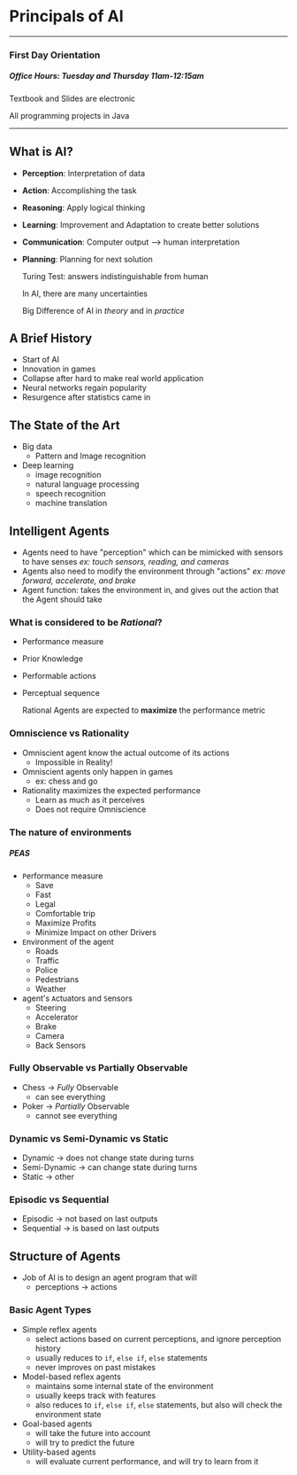 # Principals of AI

___

### First Day Orientation
##### Office Hours: Tuesday and Thursday 11am-12:15am

Textbook and Slides are electronic

All programming projects in Java

___

## What is AI?

- __Perception__: Interpretation of data

- __Action__: Accomplishing the task

- __Reasoning__: Apply logical thinking

- __Learning__: Improvement and Adaptation to create better solutions

- __Communication__: Computer output --> human interpretation

- __Planning__: Planning for next solution

    Turing Test: answers indistinguishable from human

    In AI, there are many uncertainties

    Big Difference of AI in _theory_ and in _practice_

## A Brief History

- Start of AI
- Innovation in games
- Collapse after hard to make real world application
- Neural networks regain popularity
- Resurgence after statistics came in

## The State of the Art

- Big data
  - Pattern and Image recognition
- Deep learning
  - image recognition
  - natural language processing
  - speech recognition
  - machine translation


## Intelligent Agents

- Agents need to have "perception" which can be mimicked with sensors to have senses _ex: touch sensors, reading, and cameras_
- Agents also need to modify the environment through "actions" _ex: move forward, accelerate, and brake_
- Agent function: takes the environment in, and gives out the action that the Agent should take

### What is considered to be _Rational_?

- Performance measure
- Prior Knowledge
- Performable actions
- Perceptual sequence

    Rational Agents are expected to __maximize__ the performance metric

### Omniscience vs Rationality

- Omniscient agent know the actual outcome of its actions
  - Impossible in Reality!
- Omniscient agents only happen in games
  - ex: chess and go
- Rationality maximizes the expected performance
  - Learn as much as it perceives
  - Does not require Omniscience

### The nature of environments

##### PEAS
- `P`erformance measure
    - Save
    - Fast
    - Legal
    - Comfortable trip
    - Maximize Profits
    - Minimize Impact on other Drivers
- `E`nvironment of the agent
    - Roads
    - Traffic
    - Police
    - Pedestrians
    - Weather
- agent's `A`ctuators and `S`ensors
    - Steering
    - Accelerator
    - Brake
    - Camera
    - Back Sensors

### Fully Observable vs Partially Observable

- Chess &rarr; _Fully_ Observable
    - can see everything
- Poker &rarr; _Partially_ Observable
    - cannot see everything

### Dynamic vs Semi-Dynamic vs Static

- Dynamic &rarr; does not change state during turns
- Semi-Dynamic &rarr; can change state during turns
- Static &rarr; other

### Episodic vs Sequential

- Episodic &rarr; not based on last outputs
- Sequential &rarr; is based on last outputs

## Structure of Agents

- Job of AI is to design an agent program that will
    - perceptions &rarr; actions

### Basic Agent Types

- Simple reflex agents
    - select actions based on current perceptions, and ignore perception history
    - usually reduces to `if`, `else if`, `else` statements
    - never improves on past mistakes
- Model-based reflex agents
    - maintains some internal state of the environment
    - usually keeps track with features
    - also reduces to `if`, `else if`, `else` statements, but also will check the environment state
- Goal-based agents
    - will take the future into account
    - will try to predict the future
- Utility-based agents
    - will evaluate current performance, and will try to learn from it
